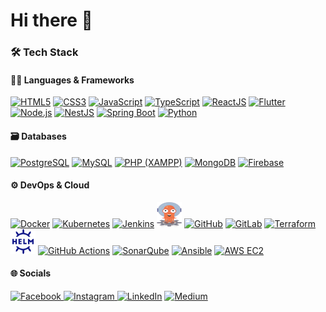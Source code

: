 # Hi there 👋  
### 🛠 Tech Stack

#### 🧑‍💻 Languages & Frameworks
<p align="left">
  <a href="https://developer.mozilla.org/en-US/docs/Web/HTML" target="_blank"><img src="https://cdn.jsdelivr.net/gh/devicons/devicon/icons/html5/html5-original.svg" alt="HTML5" width="40" height="40"/></a>
  <a href="https://developer.mozilla.org/en-US/docs/Web/CSS" target="_blank"><img src="https://cdn.jsdelivr.net/gh/devicons/devicon/icons/css3/css3-original.svg" alt="CSS3" width="40" height="40"/></a>
  <a href="https://developer.mozilla.org/en-US/docs/Web/JavaScript" target="_blank"><img src="https://cdn.jsdelivr.net/gh/devicons/devicon/icons/javascript/javascript-original.svg" alt="JavaScript" width="40" height="40"/></a>
  <a href="https://www.typescriptlang.org/" target="_blank"><img src="https://cdn.jsdelivr.net/gh/devicons/devicon/icons/typescript/typescript-original.svg" alt="TypeScript" width="40" height="40"/></a>
  <a href="https://reactjs.org/" target="_blank"><img src="https://cdn.jsdelivr.net/gh/devicons/devicon/icons/react/react-original.svg" alt="ReactJS" width="40" height="40"/></a>
  <a href="https://flutter.dev/" target="_blank"><img src="https://cdn.jsdelivr.net/gh/devicons/devicon/icons/flutter/flutter-original.svg" alt="Flutter" width="40" height="40"/></a>
  <a href="https://nodejs.org/" target="_blank"><img src="https://cdn.jsdelivr.net/gh/devicons/devicon/icons/nodejs/nodejs-original.svg" alt="Node.js" width="40" height="40"/></a>
  <a href="https://nestjs.com/" target="_blank"><img src="https://nestjs.com/img/logo-small.svg" alt="NestJS" width="40" height="40"/></a>
  <a href="https://spring.io/projects/spring-boot" target="_blank"><img src="https://cdn.jsdelivr.net/gh/devicons/devicon/icons/spring/spring-original.svg" alt="Spring Boot" width="40" height="40"/></a>
  <a href="https://www.python.org/" target="_blank"><img src="https://cdn.jsdelivr.net/gh/devicons/devicon/icons/python/python-original.svg" alt="Python" width="40" height="40"/></a>
</p>

#### 🗃️ Databases
<p align="left">
  <a href="https://www.postgresql.org/" target="_blank"><img src="https://cdn.jsdelivr.net/gh/devicons/devicon/icons/postgresql/postgresql-original.svg" alt="PostgreSQL" width="40" height="40"/></a>
  <a href="https://www.mysql.com/" target="_blank"><img src="https://cdn.jsdelivr.net/gh/devicons/devicon/icons/mysql/mysql-original.svg" alt="MySQL" width="40" height="40"/></a>
  <a href="https://www.apachefriends.org/index.html" target="_blank"><img src="https://cdn.jsdelivr.net/gh/devicons/devicon/icons/php/php-original.svg" alt="PHP (XAMPP)" width="40" height="40"/></a>
  <a href="https://www.mongodb.com/" target="_blank"><img src="https://cdn.jsdelivr.net/gh/devicons/devicon/icons/mongodb/mongodb-original.svg" alt="MongoDB" width="40" height="40"/></a>
  <a href="https://firebase.google.com/" target="_blank"><img src="https://cdn.jsdelivr.net/gh/devicons/devicon/icons/firebase/firebase-plain.svg" alt="Firebase" width="40" height="40"/></a>
</p>

#### ⚙️ DevOps & Cloud
<p align="left">
  <a href="https://www.docker.com/" target="_blank"><img src="https://cdn.jsdelivr.net/gh/devicons/devicon/icons/docker/docker-original.svg" alt="Docker" width="40" height="40"/></a>
  <a href="https://kubernetes.io/" target="_blank"><img src="https://cdn.jsdelivr.net/gh/devicons/devicon/icons/kubernetes/kubernetes-plain.svg" alt="Kubernetes" width="40" height="40"/></a>
  <a href="https://www.jenkins.io/" target="_blank"><img src="https://cdn.jsdelivr.net/gh/devicons/devicon/icons/jenkins/jenkins-original.svg" alt="Jenkins" width="40" height="40"/></a>
  <a href="https://argo-cd.readthedocs.io/en/stable/" target="_blank"><img src="https://raw.githubusercontent.com/argoproj/argo-cd/master/docs/assets/argo.png" alt="ArgoCD" width="40" height="40"/></a>
  <a href="https://github.com/ishan941" target="_blank"><img src="https://cdn.jsdelivr.net/gh/devicons/devicon/icons/github/github-original.svg" alt="GitHub" width="40" height="40"/></a>
  <a href="https://gitlab.com/ishan941" target="_blank"><img src="https://cdn.jsdelivr.net/gh/devicons/devicon/icons/gitlab/gitlab-original.svg" alt="GitLab" width="40" height="40"/></a>
  <a href="https://www.terraform.io/" target="_blank"><img src="https://cdn.jsdelivr.net/gh/devicons/devicon/icons/terraform/terraform-original.svg" alt="Terraform" width="40" height="40"/></a>
  <a href="https://helm.sh/" target="_blank"><img src="https://raw.githubusercontent.com/devicons/devicon/master/icons/helm/helm-original.svg" alt="Helm" width="40" height="40"/></a>
  <a href="https://github.com/features/actions" target="_blank"><img src="https://cdn-icons-png.flaticon.com/512/906/906324.png" alt="GitHub Actions" width="40" height="40"/></a>
  <a href="https://www.sonarsource.com/products/sonarqube/" target="_blank"><img src="https://cdn.iconscout.com/icon/free/png-512/sonarqube-1-1175224.png" alt="SonarQube" width="40" height="40"/></a>
  <a href="https://www.ansible.com/" target="_blank"><img src="https://cdn.jsdelivr.net/gh/devicons/devicon/icons/ansible/ansible-original.svg" alt="Ansible" width="40" height="40"/></a>
  <a href="https://aws.amazon.com/ec2/" target="_blank">
  <img src="https://flexion.us/wp-content/uploads/AWS_logo_RGB_REV.png" 
       alt="AWS EC2" width="40" height="40"/>
</a>

</p>

#### 🌐 Socials
<p align="left"> 
  <a href="https://www.facebook.com/ishan941/" target="_blank"><img src="https://cdn-icons-png.flaticon.com/512/5968/5968764.png" alt="Facebook" width="40" height="40"/> </a> 
  <a href="https://www.instagram.com/ishanshrestha941/" target="_blank"><img src="https://cdn-icons-png.flaticon.com/512/2111/2111463.png" alt="Instagram" width="40" height="40"/>
</a> 
  <a href="https://www.linkedin.com/in/ishan941/" target="_blank"><img src="https://cdn-icons-png.flaticon.com/512/145/145807.png" alt="LinkedIn" width="40" height="40"/></a> 
  <a href="https://medium.com/@ishan941" target="_blank"><img src="https://cdn-icons-png.flaticon.com/512/5968/5968885.png" alt="Medium" width="40" height="40"/></a>
</p>
